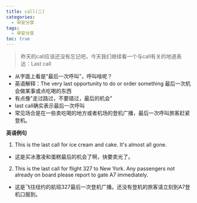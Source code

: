 ```yaml
---
title: call(二)
categories:
  - 早安分享
tags:
  - 早安分享
toc: true 
---
```


> 昨天的call应该还没有忘记吧，今天我们继续看一个与call有关的地道表达：Last call

* 从字面上看是"最后一次呼叫"，呼叫啥呢？
* 英语解释：The very last opportunity to do or order something 最后一次机会做某事或点吃喝的东西
* 有点像"走过路过，不要错过，最后的机会"
* last call确实表示最后一次呼叫
* 常见场合是在一些卖吃喝的地方或者机场的登机广播，最后一次呼叫旅客赶紧登机。


**英语例句**

1. This is the last call for ice cream and cake. It's almost all gone.

* 这是买冰激凌和蛋糕最后的机会了啊，快要卖光了。

2. This is the last call for flight 327 to New York. Any passengers not already on board please report to gate A7 immediately.

* 这是飞往纽约的航班327最后一次登机广播。还没有登机的旅客请立刻到A7登机口报到。
